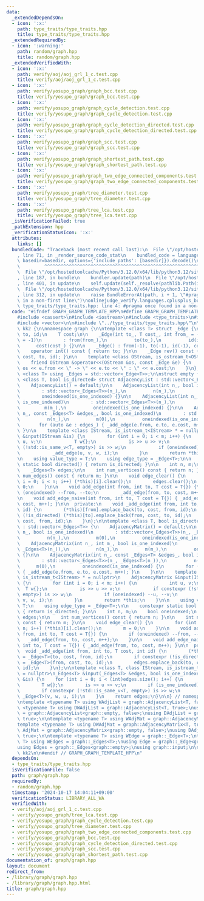 ```yaml
---
data:
  _extendedDependsOn:
  - icon: ':x:'
    path: type_traits/type_traits.hpp
    title: type_traits/type_traits.hpp
  _extendedRequiredBy:
  - icon: ':warning:'
    path: random/graph.hpp
    title: random/graph.hpp
  _extendedVerifiedWith:
  - icon: ':x:'
    path: verify/aoj/aoj_grl_1_c.test.cpp
    title: verify/aoj/aoj_grl_1_c.test.cpp
  - icon: ':x:'
    path: verify/yosupo_graph/graph_bcc.test.cpp
    title: verify/yosupo_graph/graph_bcc.test.cpp
  - icon: ':x:'
    path: verify/yosupo_graph/graph_cycle_detection.test.cpp
    title: verify/yosupo_graph/graph_cycle_detection.test.cpp
  - icon: ':x:'
    path: verify/yosupo_graph/graph_cycle_detection_directed.test.cpp
    title: verify/yosupo_graph/graph_cycle_detection_directed.test.cpp
  - icon: ':x:'
    path: verify/yosupo_graph/graph_scc.test.cpp
    title: verify/yosupo_graph/graph_scc.test.cpp
  - icon: ':x:'
    path: verify/yosupo_graph/graph_shortest_path.test.cpp
    title: verify/yosupo_graph/graph_shortest_path.test.cpp
  - icon: ':x:'
    path: verify/yosupo_graph/graph_two_edge_connected_components.test.cpp
    title: verify/yosupo_graph/graph_two_edge_connected_components.test.cpp
  - icon: ':x:'
    path: verify/yosupo_graph/tree_diameter.test.cpp
    title: verify/yosupo_graph/tree_diameter.test.cpp
  - icon: ':x:'
    path: verify/yosupo_graph/tree_lca.test.cpp
    title: verify/yosupo_graph/tree_lca.test.cpp
  _isVerificationFailed: true
  _pathExtension: hpp
  _verificationStatusIcon: ':x:'
  attributes:
    links: []
  bundledCode: "Traceback (most recent call last):\n  File \"/opt/hostedtoolcache/Python/3.12.0/x64/lib/python3.12/site-packages/onlinejudge_verify/documentation/build.py\"\
    , line 71, in _render_source_code_stat\n    bundled_code = language.bundle(stat.path,\
    \ basedir=basedir, options={'include_paths': [basedir]}).decode()\n          \
    \         ^^^^^^^^^^^^^^^^^^^^^^^^^^^^^^^^^^^^^^^^^^^^^^^^^^^^^^^^^^^^^^^^^^^^^^^^^^^^^^^^^\n\
    \  File \"/opt/hostedtoolcache/Python/3.12.0/x64/lib/python3.12/site-packages/onlinejudge_verify/languages/cplusplus.py\"\
    , line 187, in bundle\n    bundler.update(path)\n  File \"/opt/hostedtoolcache/Python/3.12.0/x64/lib/python3.12/site-packages/onlinejudge_verify/languages/cplusplus_bundle.py\"\
    , line 401, in update\n    self.update(self._resolve(pathlib.Path(included), included_from=path))\n\
    \  File \"/opt/hostedtoolcache/Python/3.12.0/x64/lib/python3.12/site-packages/onlinejudge_verify/languages/cplusplus_bundle.py\"\
    , line 312, in update\n    raise BundleErrorAt(path, i + 1, \"#pragma once found\
    \ in a non-first line\")\nonlinejudge_verify.languages.cplusplus_bundle.BundleErrorAt:\
    \ type_traits/type_traits.hpp: line 4: #pragma once found in a non-first line\n"
  code: "#ifndef GRAPH_GRAPH_TEMPLATE_HPP\n#define GRAPH_GRAPH_TEMPLATE_HPP 1\n\n\
    #include <cassert>\n#include <iostream>\n#include <type_traits>\n#include <utility>\n\
    #include <vector>\n\n#include \"../type_traits/type_traits.hpp\"\n\nnamespace\
    \ kk2 {\n\nnamespace graph {\n\ntemplate <class T> struct _Edge {\n    int from,\
    \ to, id;\n    T cost;\n\n    _Edge(int to_, T cost_, int from_ = -1, int id_\
    \ = -1)\n        : from(from_),\n          to(to_),\n          id(id_),\n    \
    \      cost(cost_) {}\n\n    _Edge() : from(-1), to(-1), id(-1), cost() {}\n\n\
    \    operator int() const { return to; }\n\n    _Edge rev() const { return _Edge(from,\
    \ cost, to, id); }\n\n    template <class OStream, is_ostream_t<OStream> * = nullptr>\n\
    \    friend OStream &operator<<(OStream &os, const _Edge &e) {\n        return\
    \ os << e.from << \" -> \" << e.to << \" : \" << e.cost;\n    }\n};\ntemplate\
    \ <class T> using _Edges = std::vector<_Edge<T>>;\n\nstruct empty {};\n\ntemplate\
    \ <class T, bool is_directed> struct AdjacencyList : std::vector<_Edges<T>> {\n\
    \    AdjacencyList() = default;\n\n    AdjacencyList(int n_, bool is_one_indexed)\n\
    \        : std::vector<_Edges<T>>(n_),\n          n(n_),\n          m(0),\n  \
    \        oneindexed(is_one_indexed) {}\n\n    AdjacencyList(int n_, int m_, bool\
    \ is_one_indexed)\n        : std::vector<_Edges<T>>(n_),\n          n(n_),\n \
    \         m(m_),\n          oneindexed(is_one_indexed) {}\n\n    AdjacencyList(int\
    \ n_, const _Edges<T> &edges_, bool is_one_indexed)\n        : std::vector<_Edges<T>>(n_),\n\
    \          n(n_),\n          m(0),\n          oneindexed(is_one_indexed) {\n \
    \       for (auto &e : edges_) { _add_edge(e.from, e.to, e.cost, m++); }\n   \
    \ }\n\n    template <class IStream, is_istream_t<IStream> * = nullptr> AdjacencyList\
    \ &input(IStream &is) {\n        for (int i = 0; i < m; i++) {\n            int\
    \ u, v;\n            T w{};\n            is >> u >> v;\n            if constexpr\
    \ (!std::is_same_v<T, empty>) is >> w;\n            if (oneindexed) --u, --v;\n\
    \            _add_edge(u, v, w, i);\n        }\n        return *this;\n    }\n\
    \n    using value_type = T;\n    using edge_type = _Edge<T>;\n\n    constexpr\
    \ static bool directed() { return is_directed; }\n\n    int n, m;\n    bool oneindexed;\n\
    \    _Edges<T> edges;\n\n    int num_vertices() const { return n; }\n\n    int\
    \ num_edges() const { return m; }\n\n    void edge_clear() {\n        for (int\
    \ i = 0; i < n; i++) (*this)[i].clear();\n        edges.clear();\n        m =\
    \ 0;\n    }\n\n    void add_edge(int from, int to, T cost = T{}) {\n        if\
    \ (oneindexed) --from, --to;\n        _add_edge(from, to, cost, m++);\n    }\n\
    \n    void add_edge_naive(int from, int to, T cost = T{}) { _add_edge(from, to,\
    \ cost, m++); }\n\n  private:\n    void _add_edge(int from, int to, T cost, int\
    \ id) {\n        (*this)[from].emplace_back(to, cost, from, id);\n        if constexpr\
    \ (!is_directed) (*this)[to].emplace_back(from, cost, to, id);\n        edges.emplace_back(to,\
    \ cost, from, id);\n    }\n};\n\ntemplate <class T, bool is_directed> struct AdjacencyMatrix\
    \ : std::vector<_Edges<T>> {\n    AdjacencyMatrix() = default;\n\n    AdjacencyMatrix(int\
    \ n_, bool is_one_indexed)\n        : std::vector<_Edges<T>>(n_, _Edges<T>(n_)),\n\
    \          n(n_),\n          m(0),\n          oneindexed(is_one_indexed) {}\n\n\
    \    AdjacencyMatrix(int n_, int m_, bool is_one_indexed)\n        : std::vector<_Edges<T>>(n_,\
    \ _Edges<T>(n_)),\n          n(n_),\n          m(m_),\n          oneindexed(is_one_indexed)\
    \ {}\n\n    AdjacencyMatrix(int n_, const _Edges<T> &edges_, bool is_one_indexed)\n\
    \        : std::vector<_Edges<T>>(n_, _Edges<T>(n_)),\n          n(n_),\n    \
    \      m(0),\n          oneindexed(is_one_indexed) {\n        for (auto &e : edges_)\
    \ { _add_edge(e.from, e.to, e.cost, m++); }\n    }\n\n    template <class IStream,\
    \ is_istream_t<IStream> * = nullptr>\n    AdjacencyMatrix &input(IStream &is)\
    \ {\n        for (int i = 0; i < m; i++) {\n            int u, v;\n          \
    \  T w{};\n            is >> u >> v;\n            if constexpr (!std::is_same_v<T,\
    \ empty>) is >> w;\n            if (oneindexed) --u, --v;\n            _add_edge(u,\
    \ v, w, i);\n        }\n        return *this;\n    }\n\n    using value_type =\
    \ T;\n    using edge_type = _Edge<T>;\n\n    constexpr static bool directed()\
    \ { return is_directed; }\n\n    int n, m;\n    bool oneindexed;\n    _Edges<T>\
    \ edges;\n\n    int num_vertices() const { return n; }\n\n    int num_edges()\
    \ const { return m; }\n\n    void edge_clear() {\n        for (int i = 0; i <\
    \ n; i++) (*this)[i].clear();\n        m = 0;\n    }\n\n    void add_edge(int\
    \ from, int to, T cost = T{}) {\n        if (oneindexed) --from, --to;\n     \
    \   _add_edge(from, to, cost, m++);\n    }\n\n    void add_edge_naive(int from,\
    \ int to, T cost = T{}) { _add_edge(from, to, cost, m++); }\n\n  private:\n  \
    \  void _add_edge(int from, int to, T cost, int id) {\n        (*this)[from][to]\
    \ = _Edge<T>(to, cost, from, id);\n        if constexpr (!is_directed) (*this)[to][from]\
    \ = _Edge<T>(from, cost, to, id);\n        edges.emplace_back(to, cost, from,\
    \ id);\n    }\n};\n\ntemplate <class T, class IStream, is_istream_t<IStream> *\
    \ = nullptr>\n_Edges<T> &input(_Edges<T> &edges, bool is_one_indexed, IStream\
    \ &is) {\n    for (int i = 0; i < (int)edges.size(); i++) {\n        int u, v;\n\
    \        T w{};\n        is >> u >> v;\n        if (is_one_indexed) --u, --v;\n\
    \        if constexpr (!std::is_same_v<T, empty>) is >> w;\n        edges[i] =\
    \ _Edge<T>(v, w, u, i);\n    }\n    return edges;\n}\n\n} // namespace graph\n\
    \ntemplate <typename T> using WAdjList = graph::AdjacencyList<T, false>;\ntemplate\
    \ <typename T> using DWAdjList = graph::AdjacencyList<T, true>;\nusing AdjList\
    \ = graph::AdjacencyList<graph::empty, false>;\nusing DAdjList = graph::AdjacencyList<graph::empty,\
    \ true>;\n\ntemplate <typename T> using WAdjMat = graph::AdjacencyMatrix<T, false>;\n\
    template <typename T> using DWAdjMat = graph::AdjacencyMatrix<T, true>;\nusing\
    \ AdjMat = graph::AdjacencyMatrix<graph::empty, false>;\nusing DAdjMat = graph::AdjacencyMatrix<graph::empty,\
    \ true>;\n\ntemplate <typename T> using WEdge = graph::_Edge<T>;\ntemplate <typename\
    \ T> using WEdges = graph::_Edges<T>;\nusing Edge = graph::_Edge<graph::empty>;\n\
    using Edges = graph::_Edges<graph::empty>;\nusing graph::input;\n\n} // namespace\
    \ kk2\n\n#endif // GRAPH_GRAPH_TEMPLATE_HPP\n"
  dependsOn:
  - type_traits/type_traits.hpp
  isVerificationFile: false
  path: graph/graph.hpp
  requiredBy:
  - random/graph.hpp
  timestamp: '2024-10-17 14:04:11+09:00'
  verificationStatus: LIBRARY_ALL_WA
  verifiedWith:
  - verify/aoj/aoj_grl_1_c.test.cpp
  - verify/yosupo_graph/tree_lca.test.cpp
  - verify/yosupo_graph/graph_cycle_detection.test.cpp
  - verify/yosupo_graph/tree_diameter.test.cpp
  - verify/yosupo_graph/graph_two_edge_connected_components.test.cpp
  - verify/yosupo_graph/graph_bcc.test.cpp
  - verify/yosupo_graph/graph_cycle_detection_directed.test.cpp
  - verify/yosupo_graph/graph_scc.test.cpp
  - verify/yosupo_graph/graph_shortest_path.test.cpp
documentation_of: graph/graph.hpp
layout: document
redirect_from:
- /library/graph/graph.hpp
- /library/graph/graph.hpp.html
title: graph/graph.hpp
---
```

